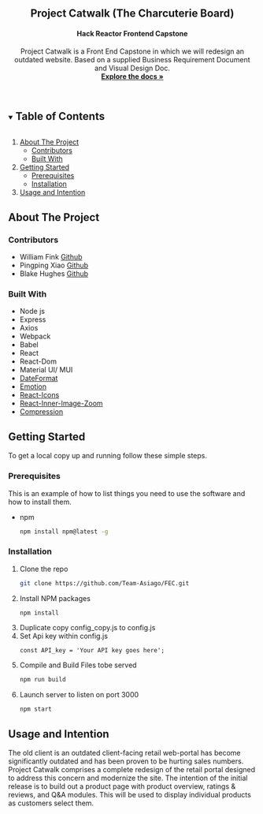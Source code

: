 

<!-- PROJECT LOGO -->
<br />
<p align="center">
  <h2 align="center">Project Catwalk (The Charcuterie Board)</h2>
  <h4 align="center">Hack Reactor Frontend Capstone</h4>

  <p align="center">
    Project Catwalk is a Front End Capstone in which we will redesign an outdated website. Based on a supplied Business Requirement Document and Visual Design Doc.
    <br />
    <a href="https://github.com/Team-Asiago/FEC"><strong>Explore the docs »</strong></a>
    <br />
    <br />
  </p>
</p>



<!-- TABLE OF CONTENTS -->
<details open="open">
  <summary><h2 style="display: inline-block">Table of Contents</h2></summary>
  <ol>
    <li>
      <a href="#about-the-project">About The Project</a>
      <ul>
        <li><a href="contributors">Contributors</a> </li>
        <li><a href="#built-with">Built With</a> </li>
      </ul>
    </li>
    <li>
      <a href="#getting-started">Getting Started</a>
      <ul>
        <li><a href="#prerequisites">Prerequisites</a></li>
        <li><a href="#installation">Installation</a></li>
      </ul>
    </li>
    <li><a href="#Usage-and-Intention">Usage and Intention</a></li>
  </ol>
</details>



<!-- ABOUT THE PROJECT -->
## About The Project
<!-- Screen Shot when finished-->

### Contributors
* William Fink [Github](https://github.com/wwfink30)
* Pingping Xiao [Github](https://github.com/Applebear912)
* Blake Hughes [Github](https://github.com/blake-ed-hughes)

### Built With

* Node js
* Express
* Axios
* Webpack
* Babel
* React
* React-Dom
* Material UI/ MUI
* [DateFormat]()
* [Emotion]()
* [React-Icons]()
* [React-Inner-Image-Zoom]()
* [Compression]()



<!-- GETTING STARTED -->
## Getting Started

To get a local copy up and running follow these simple steps.

### Prerequisites

This is an example of how to list things you need to use the software and how to install them.
* npm
  ```sh
  npm install npm@latest -g
  ```

### Installation

1. Clone the repo
   ```sh
   git clone https://github.com/Team-Asiago/FEC.git
   ```
2. Install NPM packages
   ```sh
   npm install
   ```
3. Duplicate copy config_copy.js to config.js
4. Set Api key within config.js
   ```JS
   const API_key = 'Your API key goes here';
   ```
5. Compile and Build Files tobe served
   ```sh
   npm run build
   ```
6. Launch server to listen on port 3000
   ```sh
   npm start
   ```



<!-- USAGE EXAMPLES -->
## Usage and Intention

The old client is an outdated client-facing retail web-portal has become significantly outdated and has been proven to be hurting sales numbers. Project Catwalk comprises a complete redesign of the retail portal designed to address this concern and modernize the site. The intention of the initial release is to build out a product page with product overview, ratings & reviews, and Q&A modules. This will be used to display individual products as customers select them.


